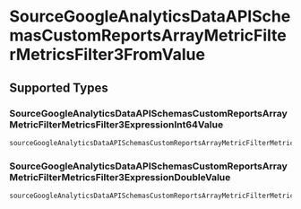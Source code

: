 # SourceGoogleAnalyticsDataAPISchemasCustomReportsArrayMetricFilterMetricsFilter3FromValue


## Supported Types

### SourceGoogleAnalyticsDataAPISchemasCustomReportsArrayMetricFilterMetricsFilter3ExpressionInt64Value

```python
sourceGoogleAnalyticsDataAPISchemasCustomReportsArrayMetricFilterMetricsFilter3FromValue: shared.SourceGoogleAnalyticsDataAPISchemasCustomReportsArrayMetricFilterMetricsFilter3ExpressionInt64Value = /* values here */
```

### SourceGoogleAnalyticsDataAPISchemasCustomReportsArrayMetricFilterMetricsFilter3ExpressionDoubleValue

```python
sourceGoogleAnalyticsDataAPISchemasCustomReportsArrayMetricFilterMetricsFilter3FromValue: shared.SourceGoogleAnalyticsDataAPISchemasCustomReportsArrayMetricFilterMetricsFilter3ExpressionDoubleValue = /* values here */
```

